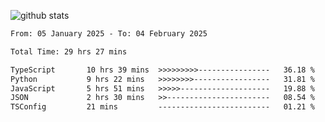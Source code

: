 
![github stats](https://github-readme-stats.vercel.app/api?username=realmahd1&show_icons=true&theme=codeSTACKr&hide_rank=true&count_private=true)

<!--START_SECTION:waka-->

```txt
From: 05 January 2025 - To: 04 February 2025

Total Time: 29 hrs 27 mins

TypeScript       10 hrs 39 mins  >>>>>>>>>----------------   36.18 %
Python           9 hrs 22 mins   >>>>>>>>-----------------   31.81 %
JavaScript       5 hrs 51 mins   >>>>>--------------------   19.88 %
JSON             2 hrs 30 mins   >>-----------------------   08.54 %
TSConfig         21 mins         -------------------------   01.21 %
```

<!--END_SECTION:waka-->
